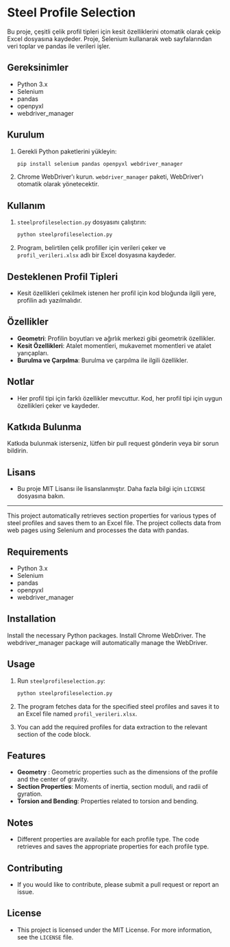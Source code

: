 # Steel Profile Selection

Bu proje, çeşitli çelik profil tipleri için kesit özelliklerini otomatik olarak çekip Excel dosyasına kaydeder. Proje, Selenium kullanarak web sayfalarından veri toplar ve pandas ile verileri işler.

## Gereksinimler

- Python 3.x
- Selenium
- pandas
- openpyxl
- webdriver_manager

## Kurulum

1. Gerekli Python paketlerini yükleyin:

   ```bash
   pip install selenium pandas openpyxl webdriver_manager
   ```

2. Chrome WebDriver'ı kurun. `webdriver_manager` paketi, WebDriver'ı otomatik olarak yönetecektir.

## Kullanım

1. `steelprofileselection.py` dosyasını çalıştırın:

   ```bash
   python steelprofileselection.py
   ```
2. Program, belirtilen çelik profiller için verileri çeker ve `profil_verileri.xlsx` adlı bir Excel dosyasına kaydeder.

## Desteklenen Profil Tipleri

- Kesit özellikleri çekilmek istenen her profil için kod bloğunda ilgili yere, profilin adı yazılmalıdır.

## Özellikler

- **Geometri**: Profilin boyutları ve ağırlık merkezi gibi geometrik özellikler.
- **Kesit Özellikleri**: Atalet momentleri, mukavemet momentleri ve atalet yarıçapları.
- **Burulma ve Çarpılma**: Burulma ve çarpılma ile ilgili özellikler.

## Notlar

- Her profil tipi için farklı özellikler mevcuttur. Kod, her profil tipi için uygun özellikleri çeker ve kaydeder.


## Katkıda Bulunma

Katkıda bulunmak isterseniz, lütfen bir pull request gönderin veya bir sorun bildirin.

## Lisans

- Bu proje MIT Lisansı ile lisanslanmıştır. Daha fazla bilgi için `LICENSE` dosyasına bakın.

----

This project automatically retrieves section properties for various types of steel profiles and saves them to an Excel file. 
The project collects data from web pages using Selenium and processes the data with pandas.

## Requirements

- Python 3.x
- Selenium
- pandas
- openpyxl
- webdriver_manager

## Installation

Install the necessary Python packages.
Install Chrome WebDriver. The webdriver_manager package will automatically manage the WebDriver.

## Usage

1. Run `steelprofileselection.py`:

   ```bash
   python steelprofileselection.py
   ```
2. The program fetches data for the specified steel profiles and saves it to an Excel file named  `profil_verileri.xlsx`.
3. You can add the required profiles for data extraction to the relevant section of the code block.
   
## Features

- **Geometry** : Geometric properties such as the dimensions of the profile and the center of gravity.
- **Section Properties**: Moments of inertia, section moduli, and radii of gyration.
- **Torsion and Bending**: Properties related to torsion and bending.
  
## Notes

- Different properties are available for each profile type. The code retrieves and saves the appropriate properties for each profile type.
  
## Contributing

- If you would like to contribute, please submit a pull request or report an issue.

## License

- This project is licensed under the MIT License. For more information, see the `LICENSE` file.



